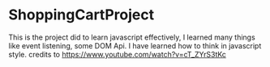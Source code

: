 # ShoppingCartProject
This is the project did to learn javascript effectively, I learned many things like event listening, some DOM Api.
I have learned how to think in javascript style.
credits to https://www.youtube.com/watch?v=cT_ZYrS3tKc
